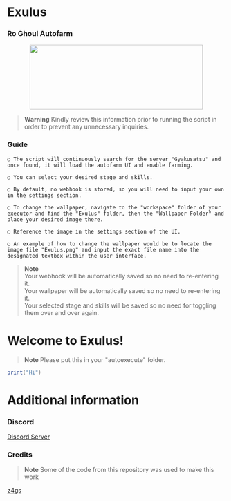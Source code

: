 # Exulus
### Ro Ghoul Autofarm

<p align="center">
  <img width="400" height="150" src="https://cdn.discordapp.com/attachments/1051808795355005029/1062049790961131530/image.png">
</p>

> **Warning**
> Kindly review this information prior to running the script in order to prevent any unnecessary inquiries.

### Guide
```
○ The script will continuously search for the server "Gyakusatsu" and once found, it will load the autofarm UI and enable farming.

○ You can select your desired stage and skills.

○ By default, no webhook is stored, so you will need to input your own in the settings section.

○ To change the wallpaper, navigate to the "workspace" folder of your executor and find the "Exulus" folder, then the "Wallpaper Folder" and place your desired image there.

○ Reference the image in the settings section of the UI.

○ An example of how to change the wallpaper would be to locate the image file "Exulus.png" and input the exact file name into the designated textbox within the user interface.
```

> **Note**\
> Your webhook will be automatically saved so no need to re-entering it.\
> Your wallpaper will be automatically saved so no need to re-entering it.\
> Your selected stage and skills will be saved so no need for toggling them over and over again.

# Welcome to Exulus!

> **Note**
> Please put this in your "autoexecute" folder.

```lua
print("Hi")
```
# Additional information

### Discord
[Discord Server](https://dsc.gg/SaintX)

### Credits
> **Note**
> Some of the code from this repository was used to make this work

[z4gs](https://github.com/z4gs/scripts)
